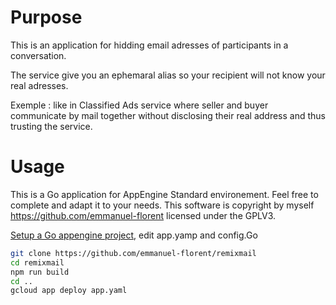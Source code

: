 # Purpose

This is an application for hidding email adresses of participants in a conversation.

The service give you an ephemaral alias so your recipient will not know your real adresses.

Exemple : like in Classified Ads service where seller and buyer 
communicate by mail together without disclosing their real address and thus trusting the service.

# Usage

This is a Go application for AppEngine Standard environement. 
Feel free to complete and adapt it to your needs. 
This software is copyright by myself https://github.com/emmanuel-florent licensed under the GPLV3.

[Setup a Go appengine project](https://cloud.google.com/appengine/docs/standard/go/download), edit app.yamp and config.Go

```bash
git clone https://github.com/emmanuel-florent/remixmail
cd remixmail 
npm run build
cd ..
gcloud app deploy app.yaml
```

